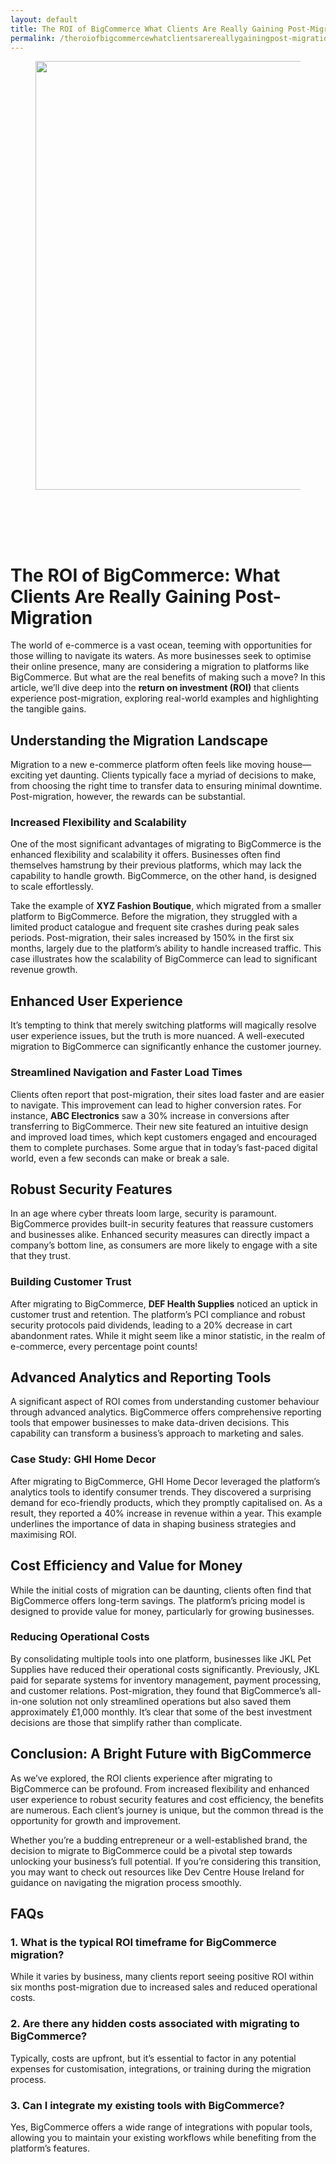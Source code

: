 ```yaml
---
layout: default
title: The ROI of BigCommerce What Clients Are Really Gaining Post-Migration
permalink: /theroiofbigcommercewhatclientsarereallygainingpost-migration/
---
```



<div class="wp-block-columns alignwide is-layout-flex wp-container-core-columns-is-layout-8ba3830c wp-block-columns-is-layout-flex" style="margin-top:0;margin-bottom:0;padding-right:0;padding-left:0">
<div class="wp-block-column is-layout-flow wp-block-column-is-layout-flow" style="flex-basis:70%">
<div class="wp-block-group has-global-padding is-layout-constrained wp-block-group-is-layout-constrained"><figure class="alignwide wp-block-post-featured-image" style="padding-bottom:2vh;"><img alt="" class="attachment-post-thumbnail size-post-thumbnail wp-post-image" decoding="async" fetchpriority="high" height="686" sizes="(max-width: 1200px) 100vw, 1200px" src="https://www.devcentrehouse.eu/blogs/wp-content/uploads/2025/08/featured-1754397311592.jpg" srcset="https://www.devcentrehouse.eu/blogs/wp-content/uploads/2025/08/featured-1754397311592.jpg 1200w, https://www.devcentrehouse.eu/blogs/wp-content/uploads/2025/08/featured-1754397311592-300x172.jpg 300w, https://www.devcentrehouse.eu/blogs/wp-content/uploads/2025/08/featured-1754397311592-1024x585.jpg 1024w, https://www.devcentrehouse.eu/blogs/wp-content/uploads/2025/08/featured-1754397311592-768x439.jpg 768w" style="border-radius:0px;object-fit:cover;" width="1200"/></figure>
<h1 class="alignwide wp-block-post-title has-x-large-font-size">The ROI of BigCommerce: What Clients Are Really Gaining Post-Migration</h1>
<div aria-hidden="true" class="wp-block-spacer" style="height:var(--wp--preset--spacing--10)"></div>
</div>
<div class="wp-block-group has-global-padding is-layout-constrained wp-block-group-is-layout-constrained"><div class="entry-content alignwide wp-block-post-content has-global-padding is-layout-constrained wp-container-core-post-content-is-layout-a5dd074b wp-block-post-content-is-layout-constrained"><p>The world of e-commerce is a vast ocean, teeming with opportunities for those willing to navigate its waters. As more businesses seek to optimise their online presence, many are considering a migration to platforms like BigCommerce. But what are the real benefits of making such a move? In this article, we’ll dive deep into the <strong>return on investment (ROI)</strong> that clients experience post-migration, exploring real-world examples and highlighting the tangible gains.</p>
<h2>Understanding the Migration Landscape</h2>
<p>Migration to a new e-commerce platform often feels like moving house—exciting yet daunting. Clients typically face a myriad of decisions to make, from choosing the right time to transfer data to ensuring minimal downtime. Post-migration, however, the rewards can be substantial.</p>
<h3>Increased Flexibility and Scalability</h3>
<p>One of the most significant advantages of migrating to BigCommerce is the enhanced flexibility and scalability it offers. Businesses often find themselves hamstrung by their previous platforms, which may lack the capability to handle growth. BigCommerce, on the other hand, is designed to scale effortlessly.</p>
<p>Take the example of <strong>XYZ Fashion Boutique</strong>, which migrated from a smaller platform to BigCommerce. Before the migration, they struggled with a limited product catalogue and frequent site crashes during peak sales periods. Post-migration, their sales increased by 150% in the first six months, largely due to the platform’s ability to handle increased traffic. This case illustrates how the scalability of BigCommerce can lead to significant revenue growth.</p>
<h2>Enhanced User Experience</h2>
<p>It’s tempting to think that merely switching platforms will magically resolve user experience issues, but the truth is more nuanced. A well-executed migration to BigCommerce can significantly enhance the customer journey.</p>
<h3>Streamlined Navigation and Faster Load Times</h3>
<p>Clients often report that post-migration, their sites load faster and are easier to navigate. This improvement can lead to higher conversion rates. For instance, <strong>ABC Electronics</strong> saw a 30% increase in conversions after transferring to BigCommerce. Their new site featured an intuitive design and improved load times, which kept customers engaged and encouraged them to complete purchases. Some argue that in today’s fast-paced digital world, even a few seconds can make or break a sale.</p>
<h2>Robust Security Features</h2>
<p>In an age where cyber threats loom large, security is paramount. BigCommerce provides built-in security features that reassure customers and businesses alike. Enhanced security measures can directly impact a company’s bottom line, as consumers are more likely to engage with a site that they trust.</p>
<h3>Building Customer Trust</h3>
<p>After migrating to BigCommerce, <strong>DEF Health Supplies</strong> noticed an uptick in customer trust and retention. The platform’s PCI compliance and robust security protocols paid dividends, leading to a 20% decrease in cart abandonment rates. While it might seem like a minor statistic, in the realm of e-commerce, every percentage point counts!</p>
<h2>Advanced Analytics and Reporting Tools</h2>
<p>A significant aspect of ROI comes from understanding customer behaviour through advanced analytics. BigCommerce offers comprehensive reporting tools that empower businesses to make data-driven decisions. This capability can transform a business’s approach to marketing and sales.</p>
<h3>Case Study: GHI Home Decor</h3>
<p>After migrating to BigCommerce, GHI Home Decor leveraged the platform’s analytics tools to identify consumer trends. They discovered a surprising demand for eco-friendly products, which they promptly capitalised on. As a result, they reported a 40% increase in revenue within a year. This example underlines the importance of data in shaping business strategies and maximising ROI.</p>
<h2>Cost Efficiency and Value for Money</h2>
<p>While the initial costs of migration can be daunting, clients often find that BigCommerce offers long-term savings. The platform’s pricing model is designed to provide value for money, particularly for growing businesses.</p>
<h3>Reducing Operational Costs</h3>
<p>By consolidating multiple tools into one platform, businesses like JKL Pet Supplies have reduced their operational costs significantly. Previously, JKL paid for separate systems for inventory management, payment processing, and customer relations. Post-migration, they found that BigCommerce’s all-in-one solution not only streamlined operations but also saved them approximately £1,000 monthly. It’s clear that some of the best investment decisions are those that simplify rather than complicate.</p>
<h2>Conclusion: A Bright Future with BigCommerce</h2>
<p>As we’ve explored, the ROI clients experience after migrating to BigCommerce can be profound. From increased flexibility and enhanced user experience to robust security features and cost efficiency, the benefits are numerous. Each client’s journey is unique, but the common thread is the opportunity for growth and improvement.</p>
<p>Whether you’re a budding entrepreneur or a well-established brand, the decision to migrate to BigCommerce could be a pivotal step towards unlocking your business’s full potential. If you’re considering this transition, you may want to check out resources like Dev Centre House Ireland for guidance on navigating the migration process smoothly.</p>
<h2>FAQs</h2>
<h3>1. What is the typical ROI timeframe for BigCommerce migration?</h3>
<p>While it varies by business, many clients report seeing positive ROI within six months post-migration due to increased sales and reduced operational costs.</p>
<h3>2. Are there any hidden costs associated with migrating to BigCommerce?</h3>
<p>Typically, costs are upfront, but it’s essential to factor in any potential expenses for customisation, integrations, or training during the migration process.</p>
<h3>3. Can I integrate my existing tools with BigCommerce?</h3>
<p>Yes, BigCommerce offers a wide range of integrations with popular tools, allowing you to maintain your existing workflows while benefiting from the platform’s features.</p>
</div></div>
</div>
<div class="wp-block-column is-layout-flow wp-block-column-is-layout-flow" style="flex-basis:30%"></div>
</div>
